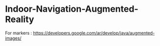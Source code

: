 # Indoor-Navigation-Augmented-Reality
For markers : https://developers.google.com/ar/develop/java/augmented-images/
